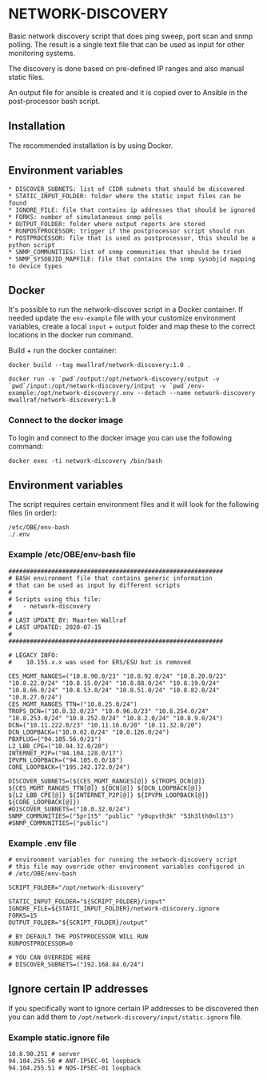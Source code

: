 # NETWORK-DISCOVERY

Basic network discovery script that does ping sweep, port scan and snmp polling.
The result is a single text file that can be used as input for other monitoring
systems.

The discovery is done based on pre-defined IP ranges and also manual static 
files.

An output file for ansible is created and it is copied over to Ansible
in the post-processor bash script.


## Installation

The recommended installation is by using Docker.

## Environment variables

    * DISCOVER_SUBNETS: list of CIDR subnets that should be discovered
    * STATIC_INPUT_FOLDER: folder where the static input files can be found
    * IGNORE_FILE: file that contains ip addresses that should be ignored
    * FORKS: number of simulataneous snmp polls
    * OUTPUT_FOLDER: folder where output reports are stored
    * RUNPOSTPROCESSOR: trigger if the postprocessor script should run
    * POSTPROCESSOR: file that is used as postprocessor, this should be a python script
    * SNMP_COMMUNITIES: list of snmp communities that should be tried
    * SNMP_SYSOBJID_MAPFILE: file that contains the snmp sysobjid mapping to device types


## Docker

It's possible to run the network-discover script in a Docker container. If needed update the ```env-example``` file with your customize environment variables, create a local ```input``` + ```output``` folder and map these to the correct locations in the docker run command.

Build + run the docker container:

```
docker build --tag mwallraf/network-discovery:1.0 .

docker run -v `pwd`/output:/opt/network-discovery/output -v `pwd`/input:/opt/network-discovery/intput -v `pwd`/env-example:/opt/network-discovery/.env --detach --name network-discovery mwallraf/network-discovery:1.0
```



### Connect to the docker image

To login and connect to the docker image you can use the following command:

```
docker exec -ti network-discovery /bin/bash
```


## Environment variables

The script requires certain environment files and it will look for the following files (in order):

```
/etc/OBE/env-bash
./.env
```


### Example /etc/OBE/env-bash file

```
############################################################
# BASH environment file that contains generic information
# that can be used as input by different scripts
#
# Scripts using this file:
#   - network-discovery
#
# LAST UPDATE BY: Maarten Wallraf
# LAST UPDATED: 2020-07-15
#
############################################################

# LEGACY INFO:
#    10.155.x.x was used for ERS/ESU but is removed

CES_MGMT_RANGES=("10.8.90.0/23" "10.8.92.0/24" "10.8.20.0/23" "10.8.22.0/24" "10.8.15.0/24" "10.8.88.0/24" "10.8.19.0/24" "10.8.66.0/24" "10.8.53.0/24" "10.8.51.0/24" "10.8.82.0/24" "10.8.27.0/24")
CES_MGMT_RANGES_TTN=("10.8.25.0/24")
TROPS_DCN=("10.0.32.0/23" "10.0.96.0/23" "10.8.254.0/24" "10.8.253.0/24" "10.8.252.0/24" "10.8.2.0/24" "10.8.9.0/24")
DCN=("10.11.222.0/23" "10.11.16.0/20" "10.11.32.0/20")
DCN_LOOPBACK=("10.0.62.0/24" "10.0.126.0/24")
PBXPLUG=("94.105.56.0/21")
L2_LBB_CPE=("10.94.32.0/20")
INTERNET_P2P=("94.104.128.0/17")
IPVPN_LOOPBACK=("94.105.0.0/18")
CORE_LOOPBACK=("195.242.172.0/24")

DISCOVER_SUBNETS=(${CES_MGMT_RANGES[@]} ${TROPS_DCN[@]} ${CES_MGMT_RANGES_TTN[@]} ${DCN[@]} ${DCN_LOOPBACK[@]} ${L2_LBB_CPE[@]} ${INTERNET_P2P[@]} ${IPVPN_LOOPBACK[@]} ${CORE_LOOPBACK[@]})
#DISCOVER_SUBNETS=("10.0.32.0/24")
SNMP_COMMUNITIES=("5pr1t5" "public" "y0upvth3k" "53h3lth0nl13")
#SNMP_COMMUNITIES=("public")
```



### Example .env file

```
# environment variables for running the network-discovery script
# this file may override other environment variables configured in
# /etc/OBE/env-bash

SCRIPT_FOLDER="/opt/network-discovery"

STATIC_INPUT_FOLDER="${SCRIPT_FOLDER}/input"
IGNORE_FILE=${STATIC_INPUT_FOLDER}/network-discovery.ignore
FORKS=15
OUTPUT_FOLDER="${SCRIPT_FOLDER}/output"

# BY DEFAULT THE POSTPROCESSOR WILL RUN
RUNPOSTPROCESSOR=0

# YOU CAN OVERRIDE HERE
# DISCOVER_SUBNETS=("192.168.84.0/24")
```


## Ignore certain IP addresses

If you specifically want to ignore certain IP addresses to be discovered then you can add them to ```/opt/network-discovery/input/static.ignore``` file.

### Example static.ignore file

```
10.8.90.251 # server
94.104.255.50 # ANT-IPSEC-01 loopback
94.104.255.51 # NOS-IPSEC-01 loopback
```



